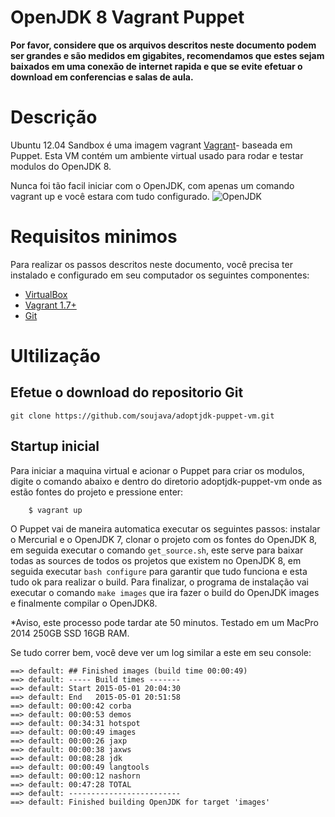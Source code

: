 # OpenJDK 8 Vagrant Puppet

**Por favor, considere que os arquivos descritos neste documento podem ser grandes e são medidos em gigabites, recomendamos que estes sejam baixados em uma conexão de internet rapida e que se evite efetuar o download em conferencias e salas de aula.**

Descrição
===========
Ubuntu 12.04 Sandbox é uma imagem vagrant [Vagrant](http://vagrantup.com/)- baseada em Puppet. Esta VM contém um ambiente virtual usado para rodar e testar modulos do OpenJDK 8.

Nunca foi tão facil iniciar com o OpenJDK, com apenas um comando vagrant up e você estara com tudo configurado.
![OpenJDK](https://soujavablog.files.wordpress.com/2015/05/openjdk.jpg)

Requisitos minimos
============

Para realizar os passos descritos neste documento, você precisa ter instalado e configurado em seu computador os seguintes componentes:

* [VirtualBox](https://www.virtualbox.org/)
* [Vagrant 1.7+](http://vagrantup.com/)
* [Git](http://git-scm.com/book/en/v2/Getting-Started-Installing-Git)

Ultilização
=====

Efetue o download do repositorio Git
------------------------------------

```
git clone https://github.com/soujava/adoptjdk-puppet-vm.git
```

Startup inicial
---------------

Para iniciar a maquina virtual e acionar o Puppet para criar os modulos, digite o comando abaixo e dentro do diretorio adoptjdk-puppet-vm onde as estão fontes do projeto e pressione enter:

```
    $ vagrant up
```

O Puppet vai de maneira automatica executar os seguintes passos: instalar o Mercurial e o OpenJDK 7,
clonar o  projeto com os fontes do OpenJDK 8, em seguida executar o comando ```get_source.sh```, este serve para baixar todas as sources de todos os projetos que existem no OpenJDK 8, em seguida executar ```bash configure``` para garantir que tudo funciona e esta tudo ok para realizar o build.
Para finalizar, o programa de instalação vai executar o comando ```make images``` que ira fazer o build do OpenJDK images e finalmente compilar o OpenJDK8.


*Aviso, este processo pode tardar ate 50 minutos. Testado em um MacPro 2014 250GB SSD 16GB RAM.


Se tudo correr bem, você deve ver um log similar a este em seu console:

```
==> default: ## Finished images (build time 00:00:49)
==> default: ----- Build times -------
==> default: Start 2015-05-01 20:04:30
==> default: End   2015-05-01 20:51:58
==> default: 00:00:42 corba
==> default: 00:00:53 demos
==> default: 00:34:31 hotspot
==> default: 00:00:49 images
==> default: 00:00:26 jaxp
==> default: 00:00:38 jaxws
==> default: 00:08:28 jdk
==> default: 00:00:49 langtools
==> default: 00:00:12 nashorn
==> default: 00:47:28 TOTAL
==> default: -------------------------
==> default: Finished building OpenJDK for target 'images'
```